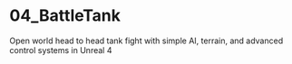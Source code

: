 # 04_BattleTank
Open world head to head tank fight with simple AI, terrain, and advanced control systems in Unreal 4
